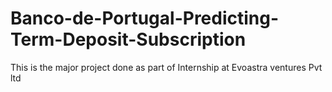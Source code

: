 # Banco-de-Portugal-Predicting-Term-Deposit-Subscription
This is the major project done as part of Internship at Evoastra ventures Pvt ltd
